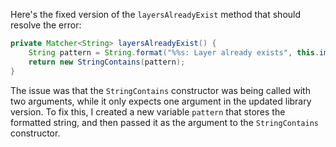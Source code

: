 Here's the fixed version of the `layersAlreadyExist` method that should resolve the error:

```java
private Matcher<String> layersAlreadyExist() {
    String pattern = String.format("%%s: Layer already exists", this.image.layer());
    return new StringContains(pattern);
}
```

The issue was that the `StringContains` constructor was being called with two arguments, while it only expects one argument in the updated library version. To fix this, I created a new variable `pattern` that stores the formatted string, and then passed it as the argument to the `StringContains` constructor.